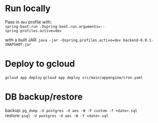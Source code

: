 # Run locally

Pass in `dev` profile with:  
`spring-boot:run -Dspring-boot.run.arguments=--spring.profiles.active=dev`

with a built JAR:
`java -jar -Dspring.profiles.active=dev backend-0.0.1-SNAPSHOT.jar`

# Deploy to gcloud

`gcloud app deploy`
`gcloud app deploy src/main/appengine/cron.yaml`

# DB backup/restore

backup: `pg_dump -U postgres -d aes -W -F custom -f <date>.sql`  
restore: `psql -U postgres -d aes -W -f <date>.sql`
